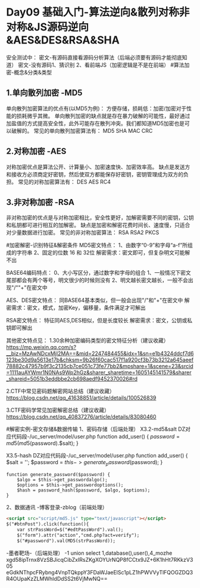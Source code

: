 Day09 基础入门-算法逆向&散列对称非对称&JS源码逆向&AES&DES&RSA&SHA
=
安全测试中：
密文-有源码直接看源码分析算法（后端必须要有源码才能彻底知道）
密文-没有源码1、猜识别 2、看前端JS（加密逻辑是不是在前端）
#算法加密-概念&分类&类型

1.单向散列加密 -MD5 
-
单向散列加密算法的优点有(以MD5为例)：
方便存储，损耗低：加密/加密对于性能的损耗微乎其微。
单向散列加密的缺点就是存在暴力破解的可能性，最好通过加盐值的方式提高安全性，此外可能存在散列冲突。我们都知道MD5加密也是可以破解的。
常见的单向散列加密算法有：
MD5 SHA MAC CRC

2.对称加密 -AES
-
对称加密优点是算法公开、计算量小、加密速度快、加密效率高。
缺点是发送方和接收方必须商定好密钥，然后使双方都能保存好密钥，密钥管理成为双方的负担。
常见的对称加密算法有：
DES AES RC4

3.非对称加密 -RSA
-
非对称加密的优点是与对称加密相比，安全性更好，加解密需要不同的密钥，公钥和私钥都可进行相互的加解密。
缺点是加密和解密花费时间长、速度慢，只适合对少量数据进行加密。
常见的非对称加密算法：
RSA RSA2 PKCS

#加密解密-识别特征&解密条件
MD5密文特点：
1、由数字“0-9”和字母“a-f”所组成的字符串
2、固定的位数 16 和 32位
解密需求：密文即可，但复杂明文可能解不出

BASE64编码特点：
0、大小写区分，通过数字和字母的组合
1、一般情况下密文尾部都会有两个等号，明文很少的时候则没有
2、明文越长密文越长，一般不会出现"/""+"在密文中

AES、DES密文特点：
同BASE64基本类似，但一般会出现"/"和"+"在密文中
解密需求：密文，模式，加密Key，偏移量，条件满足才可解出

RSA密文特点：
特征同AES,DES相似，但是长度较长
解密需求：密文，公钥或私钥即可解出

其他密文特点见：
1.30余种加密编码类型的密文特征分析（建议收藏）
https://mp.weixin.qq.com/s?__biz=MzAwNDcxMjI2MA==&mid=2247484455&idx=1&sn=e1b4324ddcf7d6123be30d9a5613e17b&chksm=9b26f60cac517f1a920cf3b73b3212a645aeef78882c47957b9f3c2135cb7ce051c73fe77bb2&mpshare=1&scene=23&srcid=1111auAYWmr1N0NAs9Wp2hGz&sharer_sharetime=1605145141579&sharer_shareid=5051b3eddbbe2cb698aedf9452370026#rd

2.CTF中常见密码题解密网站总结（建议收藏）
https://blog.csdn.net/qq_41638851/article/details/100526839

3.CTF密码学常见加密解密总结（建议收藏）
https://blog.csdn.net/qq_40837276/article/details/83080460

#解密实例-密文存储&数据传输
1、密码存储（后端处理）
X3.2-md5&salt
DZ对应代码段-/uc_server/model/user.php
	function add_user() {
		$password = md5(md5($password).$salt);
    }
    
<?PHP
$h = 'd7192407bb4bfc83d28f374b6812fbcd';
$hash=md5(md5('123456').'3946d5');
if($h==$hash){
	echo 'ok';
}else{
	echo 'no';
}
?>

X3.5-hash
DZ对应代码段-/uc_server/model/user.php
	function add_user() {
		$salt = '';
		$password = $this->generate_password($password);
    }

	function generate_password($password) {
		$algo = $this->get_passwordalgo();
		$options = $this->get_passwordoptions();
		$hash = password_hash($password, $algo, $options);
	}

<?PHP
$hash = '$2y$10$KA.7VYVheqod8F3X65tWjO3ZXfozNA2fC4oIZoDSu/TbfgKmiw7xO';
if (password_verify('123456', $hash)) {
    echo 'ok';
} else {
    echo 'error';
}
?>

2、数据通讯
-博客登录-zblog（前端处理）
```html
<script src="script/md5.js" type="text/javascript"></script>
$("#btnPost").click(function(){
    var strPassWord=$("#edtPassWord").val();
    $("form").attr("action","cmd.php?act=verify");
    $("#password").val(MD5(strPassWord));
```
-墨者靶场-（后端处理）
-1 union select 1,database(),user(),4_mozhe
xgd58ipTrnx8VzSBJicqCibZxIRsZKgXOYUrNQP8fCCtx9JZ+6K1hHt7RKkzV305
eGdkNThpcFRybng4VnpTQkppY3FDaWJaeElSc1pLZ1hPWVVyTlFQOGZDQ3R4OUpaKzZLMWhIdDdSS2t6VjMwNQ==
